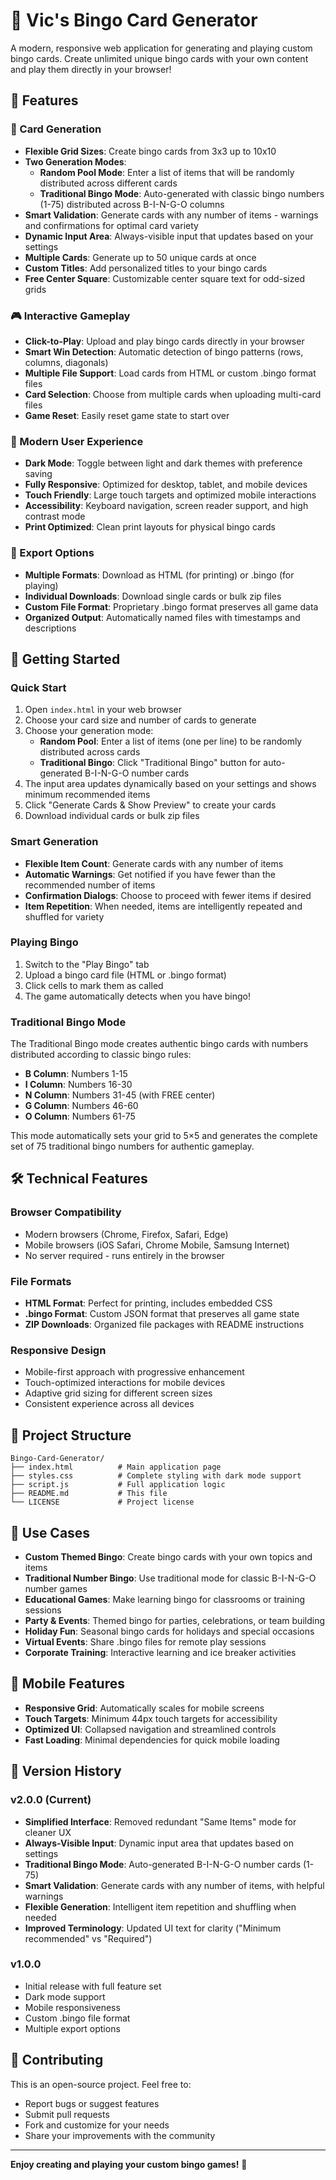 # 🎯 Vic's Bingo Card Generator

A modern, responsive web application for generating and playing custom bingo cards. Create unlimited unique bingo cards with your own content and play them directly in your browser!

## 🌟 Features

### 🎨 Card Generation
- **Flexible Grid Sizes**: Create bingo cards from 3x3 up to 10x10
- **Two Generation Modes**:
  - **Random Pool Mode**: Enter a list of items that will be randomly distributed across different cards
  - **Traditional Bingo Mode**: Auto-generated with classic bingo numbers (1-75) distributed across B-I-N-G-O columns
- **Smart Validation**: Generate cards with any number of items - warnings and confirmations for optimal card variety
- **Dynamic Input Area**: Always-visible input that updates based on your settings
- **Multiple Cards**: Generate up to 50 unique cards at once
- **Custom Titles**: Add personalized titles to your bingo cards
- **Free Center Square**: Customizable center square text for odd-sized grids

### 🎮 Interactive Gameplay
- **Click-to-Play**: Upload and play bingo cards directly in your browser
- **Smart Win Detection**: Automatic detection of bingo patterns (rows, columns, diagonals)
- **Multiple File Support**: Load cards from HTML or custom .bingo format files
- **Card Selection**: Choose from multiple cards when uploading multi-card files
- **Game Reset**: Easily reset game state to start over

### 📱 Modern User Experience
- **Dark Mode**: Toggle between light and dark themes with preference saving
- **Fully Responsive**: Optimized for desktop, tablet, and mobile devices
- **Touch Friendly**: Large touch targets and optimized mobile interactions
- **Accessibility**: Keyboard navigation, screen reader support, and high contrast mode
- **Print Optimized**: Clean print layouts for physical bingo cards

### 💾 Export Options
- **Multiple Formats**: Download as HTML (for printing) or .bingo (for playing)
- **Individual Downloads**: Download single cards or bulk zip files
- **Custom File Format**: Proprietary .bingo format preserves all game data
- **Organized Output**: Automatically named files with timestamps and descriptions

## 🚀 Getting Started

### Quick Start
1. Open `index.html` in your web browser
2. Choose your card size and number of cards to generate
3. Choose your generation mode:
   - **Random Pool**: Enter a list of items (one per line) to be randomly distributed across cards
   - **Traditional Bingo**: Click "Traditional Bingo" button for auto-generated B-I-N-G-O number cards
4. The input area updates dynamically based on your settings and shows minimum recommended items
5. Click "Generate Cards & Show Preview" to create your cards
6. Download individual cards or bulk zip files

### Smart Generation
- **Flexible Item Count**: Generate cards with any number of items
- **Automatic Warnings**: Get notified if you have fewer than the recommended number of items
- **Confirmation Dialogs**: Choose to proceed with fewer items if desired
- **Item Repetition**: When needed, items are intelligently repeated and shuffled for variety

### Playing Bingo
1. Switch to the "Play Bingo" tab
2. Upload a bingo card file (HTML or .bingo format)
3. Click cells to mark them as called
4. The game automatically detects when you have bingo!

### Traditional Bingo Mode
The Traditional Bingo mode creates authentic bingo cards with numbers distributed according to classic bingo rules:
- **B Column**: Numbers 1-15
- **I Column**: Numbers 16-30  
- **N Column**: Numbers 31-45 (with FREE center)
- **G Column**: Numbers 46-60
- **O Column**: Numbers 61-75

This mode automatically sets your grid to 5×5 and generates the complete set of 75 traditional bingo numbers for authentic gameplay.

## 🛠️ Technical Features

### Browser Compatibility
- Modern browsers (Chrome, Firefox, Safari, Edge)
- Mobile browsers (iOS Safari, Chrome Mobile, Samsung Internet)
- No server required - runs entirely in the browser

### File Formats
- **HTML Format**: Perfect for printing, includes embedded CSS
- **.bingo Format**: Custom JSON format that preserves all game state
- **ZIP Downloads**: Organized file packages with README instructions

### Responsive Design
- Mobile-first approach with progressive enhancement
- Touch-optimized interactions for mobile devices
- Adaptive grid sizing for different screen sizes
- Consistent experience across all devices

## 📁 Project Structure

```
Bingo-Card-Generator/
├── index.html          # Main application page
├── styles.css          # Complete styling with dark mode support
├── script.js           # Full application logic
├── README.md           # This file
└── LICENSE             # Project license
```

## 🎯 Use Cases

- **Custom Themed Bingo**: Create bingo cards with your own topics and items
- **Traditional Number Bingo**: Use traditional mode for classic B-I-N-G-O number games
- **Educational Games**: Make learning bingo for classrooms or training sessions
- **Party & Events**: Themed bingo for parties, celebrations, or team building
- **Holiday Fun**: Seasonal bingo cards for holidays and special occasions
- **Virtual Events**: Share .bingo files for remote play sessions
- **Corporate Training**: Interactive learning and ice breaker activities

## 📱 Mobile Features

- **Responsive Grid**: Automatically scales for mobile screens
- **Touch Targets**: Minimum 44px touch targets for accessibility
- **Optimized UI**: Collapsed navigation and streamlined controls
- **Fast Loading**: Minimal dependencies for quick mobile loading

## 🔄 Version History

### v2.0.0 (Current)
- **Simplified Interface**: Removed redundant "Same Items" mode for cleaner UX
- **Always-Visible Input**: Dynamic input area that updates based on settings
- **Traditional Bingo Mode**: Auto-generated B-I-N-G-O number cards (1-75)
- **Smart Validation**: Generate cards with any number of items, with helpful warnings
- **Flexible Generation**: Intelligent item repetition and shuffling when needed
- **Improved Terminology**: Updated UI text for clarity ("Minimum recommended" vs "Required")

### v1.0.0
- Initial release with full feature set
- Dark mode support
- Mobile responsiveness
- Custom .bingo file format
- Multiple export options

## 🤝 Contributing

This is an open-source project. Feel free to:
- Report bugs or suggest features
- Submit pull requests
- Fork and customize for your needs
- Share your improvements with the community
---

**Enjoy creating and playing your custom bingo games!** 🎯
